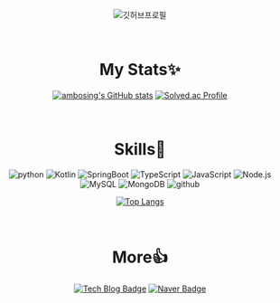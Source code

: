 <div align="center">

![깃허브프로필](https://github.com/ambosing/ambosing/assets/38881056/71053af5-ab48-49b2-8fe2-6b5de6b0a996)


<br>

# My Stats✨

[![ambosing's GitHub stats](https://github-readme-stats.vercel.app/api?username=ambosing&show_icons=true&theme=buefy)](https://github.com/ambosing/)
[![Solved.ac Profile](http://mazassumnida.wtf/api/v2/generate_badge?boj=ambosing)](https://solved.ac/ambosing/)

<br>

# Skills💪
![python](https://img.shields.io/badge/python-3776AB.svg?&style=for-the-badge&logo=python&logoColor=white)
![Kotlin](https://img.shields.io/badge/Kotlin-7F52FF.svg?&style=for-the-badge&logo=Kotlin&logoColor=white)
![SpringBoot](https://img.shields.io/badge/SpringBoot-6DB33F.svg?&style=for-the-badge&logo=Springboot&logoColor=white)
![TypeScript](https://img.shields.io/badge/TypeScript-3178C6.svg?&style=for-the-badge&logo=TypeScript&logoColor=white)
![JavaScript](https://img.shields.io/badge/JavaScript-F7DF1E.svg?&style=for-the-badge&logo=JavaScript&logoColor=white)
![Node.js](https://img.shields.io/badge/Node.js-339933.svg?&style=for-the-badge&logo=Node.js&logoColor=white)
![MySQL](https://img.shields.io/badge/MySQL-4479A1.svg?&style=for-the-badge&logo=MySQL&logoColor=white)
![MongoDB](https://img.shields.io/badge/MongoDB-47A248.svg?&style=for-the-badge&logo=MongoDB&logoColor=white)
![github](https://img.shields.io/badge/github-181717.svg?&style=for-the-badge&logo=github&logoColor=white)

[![Top Langs](https://github-readme-stats.vercel.app/api/top-langs/?username=CheeseB&layout=compact)](https://github.com/ambosing/)

<br>

# More👍

[![Tech Blog Badge](https://img.shields.io/badge/Tech%20Blog-222222?style=flat-square&logo=GitHub&logoColor=white&link=https://cheeseb.github.io/)](https://ambosing.github.io/)
[![Naver Badge](https://img.shields.io/badge/Email-03C75A?style=flat-square&logo=Naver&logoColor=white&link=mailto:ambosing_@naver.com)](mailto:ambosing_@naver.com)

<br>

</div>
